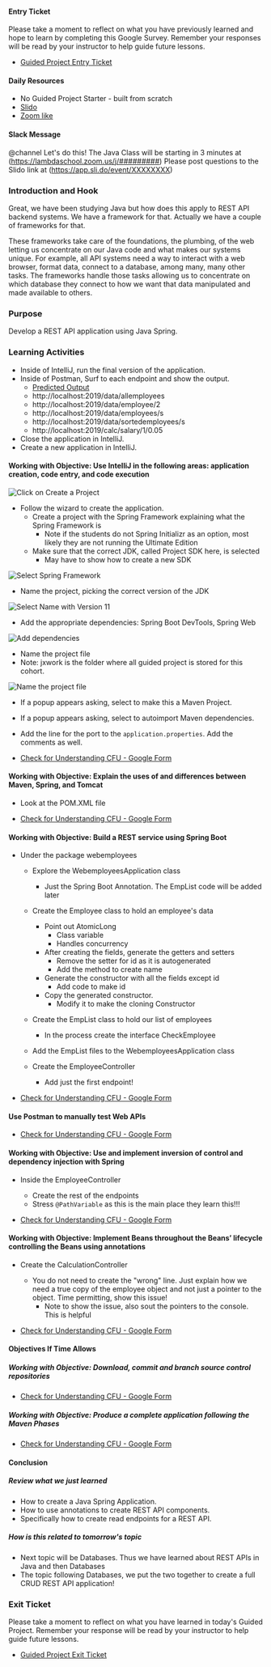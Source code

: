 #### Entry Ticket

Please take a moment to reflect on what you have previously learned and hope to learn by completing this Google Survey. Remember your responses will be read by your instructor to help guide future lessons.

* [Guided Project Entry Ticket](https://forms.gle/KSJYvG1LYd9k4EHv5)

#### Daily Resources

* No Guided Project Starter - built from scratch
* [Slido](https://app.sli.do/event/XXXXXXXX)
* [Zoom like](https://lambdaschool.zoom.us/j/#########)

#### Slack Message

@channel
Let's do this! The Java Class will be starting in 3 minutes at (https://lambdaschool.zoom.us/j/#########)
Please post questions to the Slido link at (https://app.sli.do/event/XXXXXXXX)

### Introduction and Hook

Great, we have been studying Java but how does this apply to REST API backend systems. We have a framework for that. Actually we have a couple of frameworks for that.

These frameworks take care of the foundations, the plumbing, of the web letting us concentrate on our Java code and what makes our systems unique. For example, all API systems need a way to interact with a web browser, format data, connect to a database, among many, many other tasks. The frameworks handle those tasks allowing us to concentrate on which database they connect to how we want that data manipulated and made available to others.

### Purpose

Develop a REST API application using Java Spring.

### Learning Activities

* Inside of IntelliJ, run the final version of the application.
* Inside of Postman, Surf to each endpoint and show the output.
  * [Predicted Output](https://github.com/LambdaSchool/java-webemployees)
  * http://localhost:2019/data/allemployees
  * http://localhost:2019/data/employee/2
  * http://localhost:2019/data/employees/s
  * http://localhost:2019/data/sortedemployees/s
  * http://localhost:2019/calc/salary/1/0.05
* Close the application in IntelliJ.
* Create a new application in IntelliJ.

#### Working with Objective: Use IntelliJ in the following areas: application creation, code entry, and code execution

![Click on Create a Project](https://lambdaschool.github.io/java-curriculum-assets/Sprint%2010%20-%20WEB%20Java%20Fundamentals/Module%204%20-%20JX%20Java%20-%20Intro%20to%20Maven%2C%20Spring%2C%20and%20Tomcat%20Using%20REST%20API/assets/JX-10-M4-01.png)

* Follow the wizard to create the application.
  * Create a project with the Spring Framework explaining what the Spring Framework is
    * Note if the students do not Spring Initializr as an option, most likely they are not running the Ultimate Edition
  * Make sure that the correct JDK, called Project SDK here, is selected
    * May have to show how to create a new SDK

![Select Spring Framework](https://lambdaschool.github.io/java-curriculum-assets/Sprint%2010%20-%20WEB%20Java%20Fundamentals/Module%204%20-%20JX%20Java%20-%20Intro%20to%20Maven%2C%20Spring%2C%20and%20Tomcat%20Using%20REST%20API/assets/JX-10-M4-02.png)

  * Name the project, picking the correct version of the JDK

![Select Name with Version 11](https://lambdaschool.github.io/java-curriculum-assets/Sprint%2010%20-%20WEB%20Java%20Fundamentals/Module%204%20-%20JX%20Java%20-%20Intro%20to%20Maven%2C%20Spring%2C%20and%20Tomcat%20Using%20REST%20API/assets/JX-10-M4-03.png)

  * Add the appropriate dependencies: Spring Boot DevTools, Spring Web

![Add dependencies](https://lambdaschool.github.io/java-curriculum-assets/Sprint%2010%20-%20WEB%20Java%20Fundamentals/Module%204%20-%20JX%20Java%20-%20Intro%20to%20Maven%2C%20Spring%2C%20and%20Tomcat%20Using%20REST%20API/assets/JX-10-M4-04.gif)

  * Name the project file
  * Note: jxwork is the folder where all guided project is stored for this cohort.

![Name the project file](https://lambdaschool.github.io/java-curriculum-assets/Sprint%2010%20-%20WEB%20Java%20Fundamentals/Module%204%20-%20JX%20Java%20-%20Intro%20to%20Maven%2C%20Spring%2C%20and%20Tomcat%20Using%20REST%20API/assets/JX-10-M4-05.png)

* If a popup appears asking, select to make this a Maven Project.

* If a popup appears asking, select to autoimport Maven dependencies.

* Add the line for the port to the `application.properties`. Add the comments as well.

* [Check for Understanding CFU - Google Form](https://forms.gle/hFYvVALpxzJK5JCe9)

#### Working with Objective: Explain the uses of and differences between Maven, Spring, and Tomcat

* Look at the POM.XML file

* [Check for Understanding CFU - Google Form](https://forms.gle/8GrvaUrEQqjXAc536)

#### Working with Objective: Build a REST service using Spring Boot

* Under the package webemployees
  * Explore the WebemployeesApplication class
    * Just the Spring Boot Annotation. The EmpList code will be added later

  * Create the Employee class to hold an employee's data
    * Point out AtomicLong
      * Class variable
      * Handles concurrency
    * After creating the fields, generate the getters and setters
      * Remove the setter for id as it is autogenerated
      * Add the method to create name
    * Generate the constructor with all the fields except id
      * Add code to make id
    * Copy the generated constructor.
      * Modify it to make the cloning Constructor

  * Create the EmpList class to hold our list of employees
    * In the process create the interface CheckEmployee

  * Add the EmpList files to the WebemployeesApplication class

  * Create the EmployeeController
    * Add just the first endpoint!

* [Check for Understanding CFU - Google Form](https://forms.gle/cRPRmVh32K4cdAoH6)

#### Use Postman to manually test Web APIs

* [Check for Understanding CFU - Google Form](https://forms.gle/rRbxueD5UXnNijk19)

#### Working with Objective: Use and implement inversion of control and dependency injection with Spring

* Inside the EmployeeController
  * Create the rest of the endpoints
  * Stress `@PathVariable` as this is the main place they learn this!!!

* [Check for Understanding CFU - Google Form](https://forms.gle/YiYxf7NRc4ejqKTa6)

#### Working with Objective: Implement Beans throughout the Beans’ lifecycle controlling the Beans using annotations

* Create the CalculationController
  * You do not need to create the "wrong" line. Just explain how we need a true copy of the employee object and not just a pointer to the object. Time permitting, show this issue!
    * Note to show the issue, also sout the pointers to the console. This is helpful

* [Check for Understanding CFU - Google Form](https://forms.gle/tQKACgHEjJj317PV7)

#### Objectives If Time Allows

##### Working with Objective: Download, commit and branch source control repositories

* [Check for Understanding CFU - Google Form](https://forms.gle/KyJhwrQmYmA5UzP8A)

##### Working with Objective: Produce a complete application following the Maven Phases

* [Check for Understanding CFU - Google Form](https://forms.gle/E26DXT3H93EDa9dR9)

#### Conclusion

##### Review what we just learned

* How to create a Java Spring Application.
* How to use annotations to create REST API components.
* Specifically how to create read endpoints for a REST API.

##### How is this related to tomorrow's topic

* Next topic will be Databases. Thus we have learned about REST APIs in Java and then Databases
* The topic following Databases, we put the two together to create a full CRUD REST API application!

### Exit Ticket

Please take a moment to reflect on what you have learned in today's Guided Project. Remember your response will be read by your instructor to help guide future lessons.

* [Guided Project Exit Ticket](https://forms.gle/AzE3M9w13GnXceNLA)
